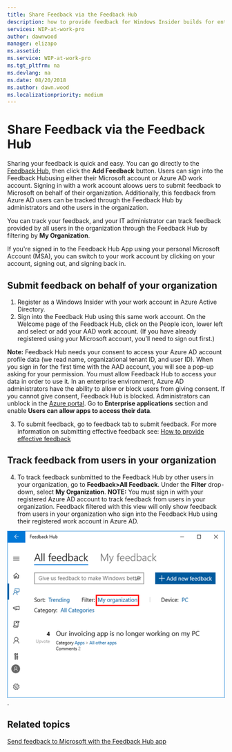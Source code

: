```yaml
---
title: Share Feedback via the Feedback Hub
description: how to provide feedback for Windows Insider builds for enterprise client devices.
services: WIP-at-work-pro
author: dawnwood
manager: elizapo
ms.assetid: 
ms.service: WIP-at-work-pro
ms.tgt_pltfrm: na
ms.devlang: na
ms.date: 08/20/2018
ms.author: dawn.wood
ms.localizationpriority: medium
---
```


# Share Feedback via the Feedback Hub

Sharing your feedback is quick and easy. You can go directly to the [Feedback Hub](feedback-hub:///), then click the __Add Feedback__ button. Users can sign into the Feedback Hubusing either their Microsoft account or Azure AD work account. Signing in with a work account aloows uers to submit feedback to Microsoft on behalf of their organization. Additionally, this feedback from Azure AD users can be tracked through the Feedback Hub by administrators and othe users in the organization. 

You can track your feedback, and your IT administrator can track feedback provided by all users in the organization through the Feedback Hub by filtering by __My Organization__. 

If you're signed in to the Feedback Hub App using your personal Microsoft Account (MSA), you can switch to your work account by clicking on your account, signing out, and signing back in.

## Submit feedback on behalf of your organization
1. Register as a Windows Insider with your work account in Azure Active Directory.
2. Sign into the Feedback Hub using this same work account. On the Welcome page of the Feedback Hub, click on the People icon, lower left and select or add your AAD work account. (If you have already registered using your Microsoft account, you’ll need to sign out first.)

__Note:__ Feedback Hub needs your consent to access your Azure AD account profile data (we read name, organizational tenant ID, and user ID). When you sign in for the first time with the AAD account, you will see a pop-up asking for your permission. You must allow Feedback Hub to access your data in order to use it. In an enterprise environment, Azure AD administrators have the ability to allow or block users from giving consent. If you cannot give consent, Feedback Hub is blocked. Administrators can unblock in the [Azure portal](https://portal.azure.com/). Go to __Enterprise applications__ section and enable __Users can allow apps to access their data__. 

3. To submit feedback, go to feedback tab to submit feedback. For more information on submitting effective feedback see: [How to provide effective feedback](https://insider.windows.com/en-us/how-to-feedback/) 

## Track feedback from users in your organization
4. To track feedback sunbmitted to the Feedback Hub by other users in your organization, go to __Feedback>All Feedback__. Under the __Filter__ drop-down, select __My Organization__. 
__NOTE:__ You must sign in with your registered Azure AD account to track feedback from users in your organization. Feedback filtered with this view will only show feedback from users in your organization who sign into the Feedback Hub using their registered work account in Azure AD. 

![organizational feedback](images/wip-4-biz-feedback.png "organizational feedback"). 

## Related topics
[Send feedback to Microsoft with the Feedback Hub app](https://support.microsoft.com/en-us/help/4021566/windows-10-send-feedback-to-microsoft-with-feedback-hub-app)

